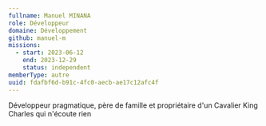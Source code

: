 ```yaml
---
fullname: Manuel MINANA
role: Développeur
domaine: Développement
github: manuel-m
missions:
  - start: 2023-06-12
    end: 2023-12-29
    status: independent
memberType: autre
uuid: fdafbf6d-b91c-4fc0-aecb-ae17c12afc4f
---
```

Développeur pragmatique, père de famille et propriétaire d'un Cavalier King Charles qui n'écoute rien